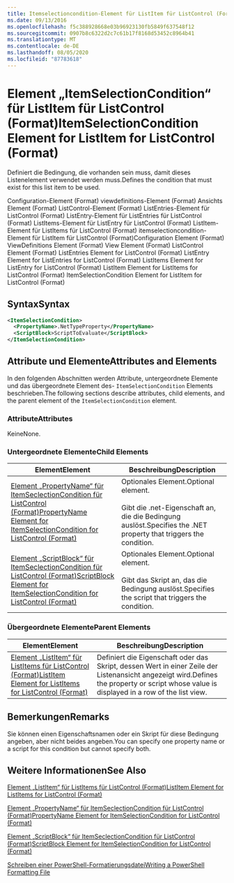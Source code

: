 ```yaml
---
title: Itemselectioncondition-Element für ListItem für ListControl (Format) | Microsoft-Dokumentation
ms.date: 09/13/2016
ms.openlocfilehash: f5c388928668e03b96923130fb5849f637548f12
ms.sourcegitcommit: 0907b8c6322d2c7c61b17f8168d53452c8964b41
ms.translationtype: MT
ms.contentlocale: de-DE
ms.lasthandoff: 08/05/2020
ms.locfileid: "87783618"
---
```

# <a name="itemselectioncondition-element-for-listitem-for-listcontrol-format"></a><span data-ttu-id="5cb4f-102">Element „ItemSelectionCondition“ für ListItem für ListControl (Format)</span><span class="sxs-lookup"><span data-stu-id="5cb4f-102">ItemSelectionCondition Element for ListItem for ListControl (Format)</span></span>

<span data-ttu-id="5cb4f-103">Definiert die Bedingung, die vorhanden sein muss, damit dieses Listenelement verwendet werden muss.</span><span class="sxs-lookup"><span data-stu-id="5cb4f-103">Defines the condition that must exist for this list item to be used.</span></span>

<span data-ttu-id="5cb4f-104">Configuration-Element (Format) viewdefinitions-Element (Format) Ansichts Element (Format) ListControl-Element (Format) ListEntries-Element für ListControl (Format) ListEntry-Element für ListEntries für ListControl (Format) ListItems-Element für ListEntry für ListControl (Format) ListItem-Element für ListItems für ListControl (Format) itemselectioncondition-Element für ListItem für ListControl (Format)</span><span class="sxs-lookup"><span data-stu-id="5cb4f-104">Configuration Element (Format) ViewDefinitions Element (Format) View Element (Format) ListControl Element (Format) ListEntries Element for ListControl (Format) ListEntry Element for ListEntries for ListControl (Format) ListItems Element for ListEntry for ListControl (Format) ListItem Element for ListItems for ListControl (Format) ItemSelectionCondition Element for ListItem for ListControl (Format)</span></span>

## <a name="syntax"></a><span data-ttu-id="5cb4f-105">Syntax</span><span class="sxs-lookup"><span data-stu-id="5cb4f-105">Syntax</span></span>

```xml
<ItemSelectionCondition>
  <PropertyName>.NetTypeProperty</PropertyName>
  <ScriptBlock>ScriptToEvaluate</ScriptBlock>
</ItemSelectionCondition>
```

## <a name="attributes-and-elements"></a><span data-ttu-id="5cb4f-106">Attribute und Elemente</span><span class="sxs-lookup"><span data-stu-id="5cb4f-106">Attributes and Elements</span></span>

<span data-ttu-id="5cb4f-107">In den folgenden Abschnitten werden Attribute, untergeordnete Elemente und das übergeordnete Element des- `ItemSelectionCondition` Elements beschrieben.</span><span class="sxs-lookup"><span data-stu-id="5cb4f-107">The following sections describe attributes, child elements, and the parent element of the `ItemSelectionCondition` element.</span></span>

### <a name="attributes"></a><span data-ttu-id="5cb4f-108">Attribute</span><span class="sxs-lookup"><span data-stu-id="5cb4f-108">Attributes</span></span>

<span data-ttu-id="5cb4f-109">Keine</span><span class="sxs-lookup"><span data-stu-id="5cb4f-109">None.</span></span>

### <a name="child-elements"></a><span data-ttu-id="5cb4f-110">Untergeordnete Elemente</span><span class="sxs-lookup"><span data-stu-id="5cb4f-110">Child Elements</span></span>

|<span data-ttu-id="5cb4f-111">Element</span><span class="sxs-lookup"><span data-stu-id="5cb4f-111">Element</span></span>|<span data-ttu-id="5cb4f-112">Beschreibung</span><span class="sxs-lookup"><span data-stu-id="5cb4f-112">Description</span></span>|
|-------------|-----------------|
|[<span data-ttu-id="5cb4f-113">Element „PropertyName“ für ItemSeclectionCondition für ListControl (Format)</span><span class="sxs-lookup"><span data-stu-id="5cb4f-113">PropertyName Element for ItemSelectionCondition for ListControl (Format)</span></span>](./propertyname-element-for-itemselectioncondition-for-listcontrol-format.md)|<span data-ttu-id="5cb4f-114">Optionales Element.</span><span class="sxs-lookup"><span data-stu-id="5cb4f-114">Optional element.</span></span><br /><br /> <span data-ttu-id="5cb4f-115">Gibt die .net-Eigenschaft an, die die Bedingung auslöst.</span><span class="sxs-lookup"><span data-stu-id="5cb4f-115">Specifies the .NET property that triggers the condition.</span></span>|
|[<span data-ttu-id="5cb4f-116">Element „ScriptBlock“ für ItemSeclectionCondition für ListControl (Format)</span><span class="sxs-lookup"><span data-stu-id="5cb4f-116">ScriptBlock Element for ItemSelectionCondition for ListControl (Format)</span></span>](./scriptblock-element-for-itemselectioncondition-for-listcontrol-format.md)|<span data-ttu-id="5cb4f-117">Optionales Element.</span><span class="sxs-lookup"><span data-stu-id="5cb4f-117">Optional element.</span></span><br /><br /> <span data-ttu-id="5cb4f-118">Gibt das Skript an, das die Bedingung auslöst.</span><span class="sxs-lookup"><span data-stu-id="5cb4f-118">Specifies the script that triggers the condition.</span></span>|

### <a name="parent-elements"></a><span data-ttu-id="5cb4f-119">Übergeordnete Elemente</span><span class="sxs-lookup"><span data-stu-id="5cb4f-119">Parent Elements</span></span>

|<span data-ttu-id="5cb4f-120">Element</span><span class="sxs-lookup"><span data-stu-id="5cb4f-120">Element</span></span>|<span data-ttu-id="5cb4f-121">Beschreibung</span><span class="sxs-lookup"><span data-stu-id="5cb4f-121">Description</span></span>|
|-------------|-----------------|
|[<span data-ttu-id="5cb4f-122">Element „ListItem“ für ListItems für ListControl (Format)</span><span class="sxs-lookup"><span data-stu-id="5cb4f-122">ListItem Element for ListItems for ListControl (Format)</span></span>](./listitem-element-for-listitems-for-listcontrol-format.md)|<span data-ttu-id="5cb4f-123">Definiert die Eigenschaft oder das Skript, dessen Wert in einer Zeile der Listenansicht angezeigt wird.</span><span class="sxs-lookup"><span data-stu-id="5cb4f-123">Defines the property or script whose value is displayed in a row of the list view.</span></span>|

## <a name="remarks"></a><span data-ttu-id="5cb4f-124">Bemerkungen</span><span class="sxs-lookup"><span data-stu-id="5cb4f-124">Remarks</span></span>

<span data-ttu-id="5cb4f-125">Sie können einen Eigenschaftsnamen oder ein Skript für diese Bedingung angeben, aber nicht beides angeben.</span><span class="sxs-lookup"><span data-stu-id="5cb4f-125">You can specify one property name or a script for this condition but cannot specify both.</span></span>

## <a name="see-also"></a><span data-ttu-id="5cb4f-126">Weitere Informationen</span><span class="sxs-lookup"><span data-stu-id="5cb4f-126">See Also</span></span>

[<span data-ttu-id="5cb4f-127">Element „ListItem“ für ListItems für ListControl (Format)</span><span class="sxs-lookup"><span data-stu-id="5cb4f-127">ListItem Element for ListItems for ListControl (Format)</span></span>](./listitem-element-for-listitems-for-listcontrol-format.md)

[<span data-ttu-id="5cb4f-128">Element „PropertyName“ für ItemSeclectionCondition für ListControl (Format)</span><span class="sxs-lookup"><span data-stu-id="5cb4f-128">PropertyName Element for ItemSelectionCondition for ListControl (Format)</span></span>](./propertyname-element-for-itemselectioncondition-for-listcontrol-format.md)

[<span data-ttu-id="5cb4f-129">Element „ScriptBlock“ für ItemSeclectionCondition für ListControl (Format)</span><span class="sxs-lookup"><span data-stu-id="5cb4f-129">ScriptBlock Element for ItemSelectionCondition for ListControl (Format)</span></span>](./scriptblock-element-for-itemselectioncondition-for-listcontrol-format.md)

[<span data-ttu-id="5cb4f-130">Schreiben einer PowerShell-Formatierungsdatei</span><span class="sxs-lookup"><span data-stu-id="5cb4f-130">Writing a PowerShell Formatting File</span></span>](./writing-a-powershell-formatting-file.md)

